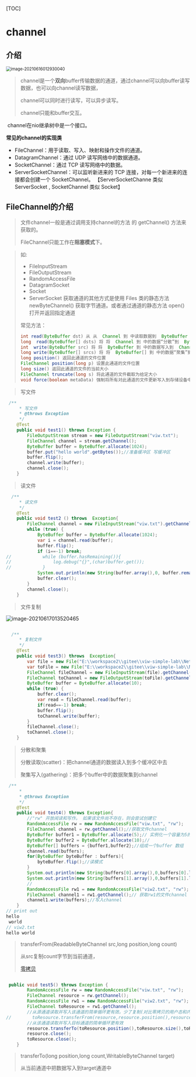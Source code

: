 [TOC]



# channel



## 介绍



<img src="https://xiaoboblog-bucket.oss-cn-hangzhou.aliyuncs.com/blog/image-20210616012930040.png" alt="image-20210616012930040" style="zoom: 80%;" />

> channel是一个**双向**buffer传输数据的通道，通过channel可以向buffer读写数据，也可以向channel读写数据，
>
> channel可以同时进行读写，可以异步读写。
>
> channel只能和buffer交互。

​	channel在nio继承树中是一个接口。



**常见的channel的实现类**

* FileChannel：用于读取、写入、映射和操作文件的通道。
* DatagramChannel：通过 UDP 读写网络中的数据通道。
* SocketChannel：通过 TCP 读写网络中的数据。
* ServerSocketChannel：可以监听新进来的 TCP 连接，对每一个新进来的连接都会创建一个 SocketChannel。 【ServerSocketChanne 类似 ServerSocket , SocketChannel 类似 Socket】





## FileChannel的介绍

> 文件channel一般是通过调用支持channel的方法 的 getChannel() 方法来获取的。
>
> FileChannel只能工作在**阻塞模式**下。



> 如:
>
> * FileInputStream
> * FileOutputStream
> * RandomAccessFile
> * DatagramSocket
> * Socket
> * ServerSocket
>   获取通道的其他方式是使用 Files 类的静态方法 newByteChannel() 获取字节通道。或者通过通道的静态方法 open() 打开并返回指定通道
>
> 常见方法：
>
> ```java
> int read(ByteBuffer dst) 从 从  Channel 到 中读取数据到  ByteBuffer
> long  read(ByteBuffer[] dsts) 将 将  Channel 到 中的数据“分散”到  ByteBuffer[]
> int  write(ByteBuffer src) 将 将  ByteBuffer 到 中的数据写入到  Channel
> long write(ByteBuffer[] srcs) 将 将  ByteBuffer[] 到 中的数据“聚集”到  Channel
> long position() 返回此通道的文件位置
> FileChannel position(long p) 设置此通道的文件位置
> long size() 返回此通道的文件的当前大小
> FileChannel truncate(long s) 将此通道的文件截取为给定大小
> void force(boolean metaData) 强制将所有对此通道的文件更新写入到存储设备中
> ```



> 写文件

```java
 /**
     * 写文件
     * @throws Exception
     */
    @Test
    public void test1() throws Exception {
        FileOutputStream stream = new FileOutputStream("viw.txt");
        FileChannel channel = stream.getChannel();
        ByteBuffer buffer = ByteBuffer.allocate(1024);
        buffer.put("hello world".getBytes());//准备缓冲区 写缓冲区
        buffer.flip();
        channel.write(buffer);
        channel.close();
    }

```



> 读文件

```java
  /**
     * 读文件
     */
    @Test
    public void test2 () throws  Exception{
        FileChannel channel = new FileInputStream("viw.txt").getChannel();
        while (true) {
            ByteBuffer buffer = ByteBuffer.allocate(1024);
            var i = channel.read(buffer);
            buffer.flip();
            if (i==-1) break;
//            while (buffer.hasRemaining()){
//                log.debug("{}",(char)buffer.get());
//            }
            System.out.println(new String(buffer.array(),0, buffer.remaining()));
            buffer.clear();
        }
        channel.close();
    }
```



> 文件复制

![image-20210617013520465](https://xiaoboblog-bucket.oss-cn-hangzhou.aliyuncs.com/blog/image-20210617013520465.png)

```java

  /**
     * 复制文件
     */
    @Test
    public void test3() throws  Exception{
        var file = new File("E:\\workspace2\\gitee\\viw-simple-lab\\Netty\\nio\\viw_buffer\\src\\main\\resources\\application.properties");
        var toFile = new File("E:\\workspace2\\gitee\\viw-simple-lab\\Netty\\nio\\viw_buffer\\src\\main\\resources\\application111.properties");
        FileChannel fileChannel = new FileInputStream(file).getChannel();
        FileChannel toChannel = new FileOutputStream(toFile).getChannel();
        ByteBuffer buffer = ByteBuffer.allocate(10);
        while (true) {
            buffer.clear();
            var read = fileChannel.read(buffer);
            if(read==-1) break;
            buffer.flip();
            toChannel.write(buffer);
        }
        fileChannel.close();
        toChannel.close();
    }

```



> 分散和聚集
>
> 分散读取(scatter)：把channel通道的数据读入到多个缓冲区中去
>
> 聚集写入(gathering)：把多个buffer中的数据聚集到channel

```java
 /**
     * 
     * @throws Exception
     */
    @Test
    public void test4() throws Exception{
        //"rw" 开放阅读和写作。 如果该文件尚不存在，则会尝试创建它
        RandomAccessFile rw = new RandomAccessFile("viw.txt", "rw");
        FileChannel channel = rw.getChannel();//获取文件channel
        ByteBuffer buffer1 = ByteBuffer.allocate(5);// 实例化一个容量为5的 buffer
        ByteBuffer buffer2 = ByteBuffer.allocate(10);//
        ByteBuffer[] buffers = {buffer1,buffer2};//组成一个buffer 数组
        channel.read(buffers);
        for(ByteBuffer byteBuffer : buffers){
            byteBuffer.flip();//读模式
        }
        System.out.println(new String(buffers[0].array(),0,buffers[0].limit()));
        System.out.println(new String(buffers[1].array(),0,buffers[1].limit()));
        //
        RandomAccessFile rw1 = new RandomAccessFile("viw2.txt", "rw");
        FileChannel channel1 = rw1.getChannel();// 获取rw1的文件channel
        channel1.write(buffers);//写入channel
    }
// print out 
hello
 world
// viw2.txt
hello world
```





>  transferFrom(ReadableByteChannel src,long position,long count)
>
>  从src复制count字节到当前通道，
>
>  [零拷贝](https://xiaobo1997.github.io/#/./viw-notes/Java/java-NIO/NIO1-IO%E6%A8%A1%E5%9E%8B%E7%BB%93%E6%9E%84%E5%92%8C%E5%9F%BA%E7%A1%80?id=%e9%9b%b6%e6%8b%b7%e8%b4%9d)

```java

 public void test5() throws Exception {
        RandomAccessFile rw = new RandomAccessFile("viw.txt", "rw");
        FileChannel resource = rw.getChannel();
        RandomAccessFile rw1 = new RandomAccessFile("viw2.txt", "rw");
        FileChannel toResource = rw1.getChannel();
        //从源通道读取并写入该通道的简单循环更有效。少了复制(对比零拷贝的用户态和内核态切换,)
//        toResource.transferFrom(resource,resource.position(),resource.size());
        //从该通道读取并写入目标通道的简单循环更有效
        resource.transferTo(toResource.position(),toResource.size(),toResource);
        resource.close();
        toResource.close();
    }

```



>  transferTo(long position,long count,WritableByteChannel target)
>
> 从当前通道中把数据写入到target通道中

 

```


```

